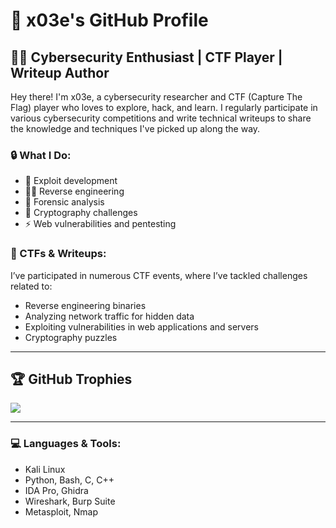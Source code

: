 # 👾 x03e's GitHub Profile

## 🕵️‍♂️ Cybersecurity Enthusiast | CTF Player | Writeup Author

Hey there! I'm x03e, a cybersecurity researcher and CTF (Capture The Flag) player who loves to explore, hack, and learn. I regularly participate in various cybersecurity competitions and write technical writeups to share the knowledge and techniques I've picked up along the way.

### 🔒 What I Do:
- 🔧 Exploit development
- 🕵️‍♂️ Reverse engineering
- 🐾 Forensic analysis
- 🔐 Cryptography challenges
- ⚡ Web vulnerabilities and pentesting

### 🎯 CTFs & Writeups:
I’ve participated in numerous CTF events, where I’ve tackled challenges related to:
- Reverse engineering binaries
- Analyzing network traffic for hidden data
- Exploiting vulnerabilities in web applications and servers
- Cryptography puzzles

---

## 🏆 GitHub Trophies

<td width="2000"><img src="https://github-trophies.vercel.app/?username=x03ee&rank=SECRET,SSS,SS,S,AAA,AA&row=2&column=9&theme=gruvbox"></td>

---

### 💻 Languages & Tools:
- Kali Linux
- Python, Bash, C, C++
- IDA Pro, Ghidra
- Wireshark, Burp Suite
- Metasploit, Nmap
